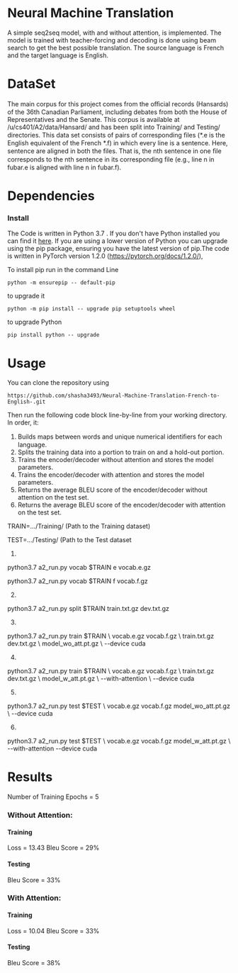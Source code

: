 
# Neural Machine Translation

A simple seq2seq model, with and without attention, is implemented. The model is trained with teacher-forcing and decoding is done using beam search to get the best possible translation. The source language is French and the target language is English.

# DataSet

The main corpus for this project comes from the oﬃcial records (Hansards) of the 36th Canadian Parliament, including debates from both the House of Representatives and the Senate. This corpus is available at /u/cs401/A2/data/Hansard/ and has been split into Training/ and Testing/ directories. This data set consists of pairs of corresponding ﬁles (*.e is the English equivalent of the French *.f) in which every line is a sentence. Here, sentence are aligned in both the files. That is, the nth sentence in one ﬁle corresponds to the nth sentence in its corresponding ﬁle (e.g., line n in fubar.e is aligned with line n in fubar.f).

# Dependencies

### Install
The Code is written in Python 3.7 . If you don't have Python installed you can find it [here](https://www.python.org/downloads/). If you are using a lower version of Python you can upgrade using the pip package, ensuring you have the latest version of pip.The code is written in PyTorch version 1.2.0 (https://pytorch.org/docs/1.2.0/), 

To install pip run in the command Line
```
python -m ensurepip -- default-pip
``` 
to upgrade it 
```
python -m pip install -- upgrade pip setuptools wheel
```
to upgrade Python
```
pip install python -- upgrade
```

# Usage
You can clone the repository using 
```
https://github.com/shasha3493/Neural-Machine-Translation-French-to-English-.git
```
Then run the following code block line-by-line from your working directory. In order, it:

1. Builds maps between words and unique numerical identiﬁers for each language.
2. Splits the training data into a portion to train on and a hold-out portion.
3. Trains the encoder/decoder without attention and stores the model parameters.
4. Trains the encoder/decoder with attention and stores the model parameters.
5. Returns the average BLEU score of the encoder/decoder without attention on the test set.
6. Returns the average BLEU score of the encoder/decoder with attention on the test set.

TRAIN=.../Training/ (Path to the Training dataset)

TEST=.../Testing/  (Path to the Test dataset

1)

python3.7 a2_run.py vocab $TRAIN e vocab.e.gz

python3.7 a2_run.py vocab $TRAIN f vocab.f.gz  

2)

python3.7 a2_run.py split $TRAIN train.txt.gz dev.txt.gz 

3)

python3.7 a2_run.py train $TRAIN \ vocab.e.gz vocab.f.gz \ train.txt.gz dev.txt.gz \ model_wo_att.pt.gz \ --device cuda 

4)

python3.7 a2_run.py train $TRAIN \ vocab.e.gz vocab.f.gz \ train.txt.gz dev.txt.gz \ model_w_att.pt.gz \ --with-attention \ --device cuda 

5)

python3.7 a2_run.py test $TEST \ vocab.e.gz vocab.f.gz model_wo_att.pt.gz \ --device cuda 

6)

python3.7 a2_run.py test $TEST \ vocab.e.gz vocab.f.gz model_w_att.pt.gz \ --with-attention --device cuda



# Results

Number of Training Epochs = 5

### Without Attention:

#### Training
Loss = 13.43
Bleu Score = 29%

#### Testing
Bleu Score = 33%

### With Attention:

#### Training
Loss = 10.04
Bleu Score = 33%

#### Testing
Bleu Score = 38%






```python

```
